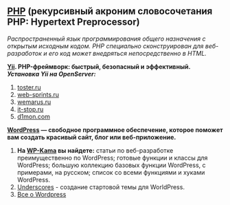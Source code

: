 ## [PHP][5] (рекурсивный акроним словосочетания PHP: Hypertext Preprocessor)  
_Распространенный язык программирования общего назначения с открытым исходным кодом. PHP специально сконструирован для веб-разработок и его код может внедряться непосредственно в HTML._  

  **[Yii][5.1]. PHP-фреймворк: быстрый, безопасный и эффективный.**  
  ***Установка Yii на OpenServer:***  
   1. [toster.ru][5.1.1]  
   2. [web-sprints.ru][5.1.2]  
   3. [wemarus.ru][5.1.3]  
   4. [it-stop.ru][5.1.4]  
   5. [d1mon.com][5.1.5]  

  **[WordPress][5.2] — свободное программное обеспечение, которое поможет вам создать красивый сайт, блог или веб-приложение.**  
   1. **На [WP-Kama][5.2.1] вы найдете:** статьи по веб-разработке преимущественно по WordPress; готовые функции и классы для WordPress; большую коллекцию базовых функции WordPress, с примерами, на русском; список со всеми функциями и хуками WordPress.  
   2. [Underscores][5.2.2] - создание стартовой темы для WorldPress.  
   3. [Все о Wordpress][5.2.3]  

[5]: http://php.net/ "PHP"
[5.1]: https://www.yiiframework.com/ "www.yiiframework.com"
[5.1.1]: https://toster.ru/q/170497 "toster.ru"
[5.1.2]: http://web-sprints.ru/ustanovka-yii2-na-openserver/ "web-sprints.ru"
[5.1.3]: http://wemarus.ru/yii-2/319-ustanovka-yii-na-openserver.html "wemarus.ru"
[5.1.4]: https://it-stop.ru/razrabotka-sajtov/ustanovka-yii2-na-openserver/ "it-stop.ru"
[5.1.5]: https://d1mon.com/n/1355 "d1mon.com"
[5.2]: https://ru.wordpress.org/ "WordPress"
[5.2.1]: https://wp-kama.ru/ "wp-kama.ru"
[5.2.2]: http://underscores.me/ "underscores.me"
[5.2.3]: http://wpnews.ru/ "wpnews.ru"
